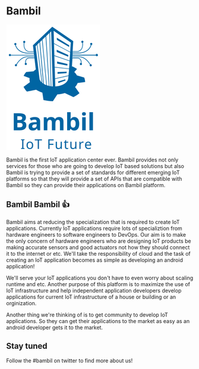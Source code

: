 # Bambil 
![Alt text](logo.svg)


Bambil is the first IoT application center ever. Bambil provides not only
services for those who are going to develop IoT based solutions but also Bambil
is trying to provide a set of standards for different emerging IoT platforms 
so that they will provide a set of APIs that are compatible with Bambil so
they can provide their applications on Bambil platform.

## Bambil Bambil :+1:

Bambil aims at reducing the specialization that is required to create IoT 
applications. Currently IoT applications require lots of specializtion from
hardware engineers to software engineers to DevOps. Our aim is to make the
only concern of hardware engineers who are designing IoT products be making
accurate sensors and good actuators not how they should connect it to the 
internet or etc. We'll take the responsibility of cloud and the task of
creating an IoT application becomes as simple as developing an android 
application!

We'll serve your IoT applications you don't have to even worry about scaling
runtime and etc. Another purpose of this platform is to maximize the use
of IoT infrastructure and help independent application developers develop 
applications for current IoT infrastructure of a house or building or 
an orginization.

Another thing we're thinking of is to get community to develop IoT 
applications. So they can get their applications to the market as easy as 
an android developer gets it to the market.

## Stay tuned

Follow the #bambil on twitter to find more about us!

